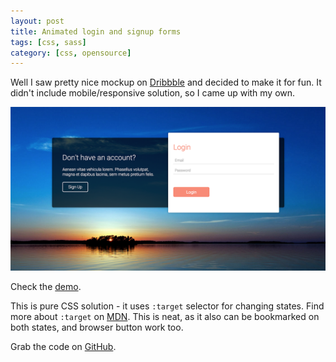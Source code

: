 ```yaml
---
layout: post
title: Animated login and signup forms
tags: [css, sass]
category: [css, opensource]
---
```


Well I saw pretty nice mockup on [Dribbble](https://dribbble.com/shots/2311260-Day-1-Sign-Up-and-Login-Animated-Download-Template)
and decided to make it for fun. It didn't include mobile/responsive solution, so I came up with my own.

<a href="http://stanko.github.io/animated-onboarding/">
  <img src="/public/img/projects/animated-onboarding.png" alt="Demo - Animated login and signup forms">
</a>

Check the [demo](http://stanko.github.io/animated-onboarding/).

This is pure CSS solution - it uses `:target` selector for changing states.
Find more about `:target` on [MDN](https://developer.mozilla.org/en-US/docs/Web/CSS/:target).
This is neat, as it also can be bookmarked on both states, and browser button work too.

Grab the code on [GitHub](https://github.com/Stanko/animated-onboarding).
